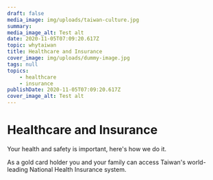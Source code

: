 ```yaml
---
draft: false
media_image: img/uploads/taiwan-culture.jpg
summary: 
media_image_alt: Test alt
date: 2020-11-05T07:09:20.617Z
topic: whytaiwan
title: Healthcare and Insurance
cover_image: img/uploads/dummy-image.jpg
tags: null
topics:
    - healthcare
    - insurance
publishDate: 2020-11-05T07:09:20.617Z
cover_image_alt: Test alt
---
```

# Healthcare and Insurance

Your health and safety is important, here's how we do it.

As a gold card holder you and your family can access Taiwan's world-leading National Health Insurance system.